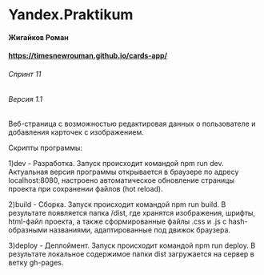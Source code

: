 # Yandex.Praktikum
#### Жигайков Роман
#### https://timesnewrouman.github.io/cards-app/
###### Спринт 11
###### Версия 1.1

Веб-страница с возможностью редактировая данных о пользователе и добавления карточек с изображением.

Скрипты программы:

1)dev - Разработка. Запуск происходит командой npm run dev. Актуальная версия программы открывается в браузере по адресу localhost:8080, настроено автоматическое обновление страницы проекта при сохранении файлов (hot reload).

2)build - Сборка. Запуск происходит командой npm run build. В результате появляется папка /dist, где хранятся изображения, шрифты, html-файл проекта, а также сформированные файлы .css и .js с hash-образными названиями, адаптированные под движок браузера.

3)deploy - Деплоймент. Запуск происходит командой npm run deploy. В результате локальное содержимое папки dist загружается на сервер в ветку gh-pages.
